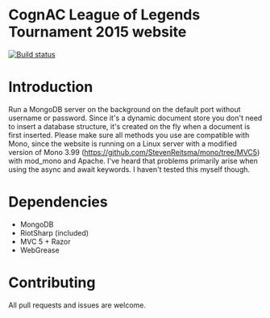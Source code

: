 # CognAC League of Legends Tournament 2015 website

[![Build status](https://ci.appveyor.com/api/projects/status/wm953ob1fprdfc9c?svg=true)](https://ci.appveyor.com/project/StevenReitsma/lolcognac-website)

Introduction
============

Run a MongoDB server on the background on the default port without username or password. Since it's a dynamic document store you don't need to insert a database structure, it's created on the fly when a document is first inserted.
Please make sure all methods you use are compatible with Mono, since the website is running on a Linux server with a modified version of Mono 3.99 (https://github.com/StevenReitsma/mono/tree/MVC5) with mod_mono and Apache. I've heard that problems primarily arise when using the async and await keywords. I haven't tested this myself though.

Dependencies
============

* MongoDB
* RiotSharp (included)
* MVC 5 + Razor
* WebGrease

Contributing
============

All pull requests and issues are welcome.